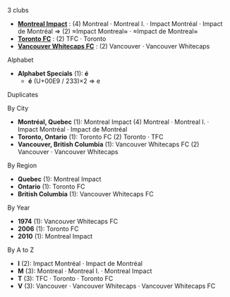 3 clubs

- [**Montreal Impact**](https://en.wikipedia.org/wiki/Montreal_Impact) : (4) Montreal · Montreal I. · Impact Montréal · Impact de Montréal ⇒ (2) ≈Impact Montreal≈ · ≈Impact de Montreal≈
- [**Toronto FC**](https://en.wikipedia.org/wiki/Toronto_FC) : (2) TFC · Toronto
- [**Vancouver Whitecaps FC**](https://en.wikipedia.org/wiki/Vancouver_Whitecaps_FC) : (2) Vancouver · Vancouver Whitecaps




Alphabet

- **Alphabet Specials** (1):  **é** 
  - **é** (U+00E9 / 233)×2 ⇒ e




Duplicates





By City

- **Montréal, Quebec** (1): Montreal Impact  (4) Montreal · Montreal I. · Impact Montréal · Impact de Montréal
- **Toronto, Ontario** (1): Toronto FC  (2) Toronto · TFC
- **Vancouver, British Columbia** (1): Vancouver Whitecaps FC  (2) Vancouver · Vancouver Whitecaps




By Region

- **Quebec** (1):   Montreal Impact
- **Ontario** (1):   Toronto FC
- **British Columbia** (1):   Vancouver Whitecaps FC




By Year

- **1974** (1):   Vancouver Whitecaps FC
- **2006** (1):   Toronto FC
- **2010** (1):   Montreal Impact






By A to Z

- **I** (2): Impact Montréal · Impact de Montréal
- **M** (3): Montreal · Montreal I. · Montreal Impact
- **T** (3): TFC · Toronto · Toronto FC
- **V** (3): Vancouver · Vancouver Whitecaps · Vancouver Whitecaps FC




